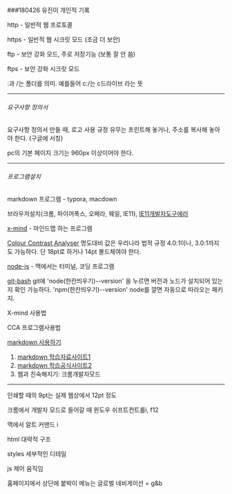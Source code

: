 ###180426 유진이 개인적 기록



http - 일반적 웹 프로토콜

https - 일반적 웹 시크릿 모드 (조금 더 보안)

ftp - 보안 강화 모드, 주로 저장기능 (보통 잘 안 씀) 

ftps - 보안 강화 시크릿 모드 



:과 /는 폴더를 의미. 예를들어 c:/는 c드라이브 라는 뜻



---

###### 요구사항 정의서

요구사항 정의서 만들 때, 로고 사용 규정 유무는 프린트해 놓거나, 주소를 복사해 놓아야 한다. (구글에 서칭)

pc의 기본 페이지 크기는 960px 이상이어야 한다.



---

###### 프로그램설치

markdown 프로그램 - typora, macdown

브라우저설치(크롬, 파이어폭스, 오페라, 웨일, IE11), [IE11개발자도구에러](https://www.microsoft.com/ko-KR/download/details.aspx?id=45154) 

[x-mind](http://www.xmindkorea.net/)  - 마인드맵 하는 프로그램

[Colour Contrast Analyser](https://developer.paciellogroup.com/resources/contrastanalyser/) 명도대비 값은 우리나라 법적 규정 4.0:1이나, 3.0:1까지도 가능하다. 단 18pt로 하거나 14pt 볼드체여야 한다.

[node-js](https://nodejs.org/ko/) - 맥에서는 터미널, 코딩 프로그램

[git-bash](http://git-scm.com) 
git에 'node(한칸띄우기)--version' 을 누르면 버전과 노드가 설치되어 있는지 확인 가능하다.
'npm(한칸띄우기)--version' node를 깔면 자동으로 따라오는 패키지.

X-mind 사용법

CCA 프로그램사용법

[markdown 사용하기](https://github.com/biospin/BigBio/blob/master/reference/%EB%A7%88%ED%81%AC%EB%8B%A4%EC%9A%B4.md)
1. [markdown 학습자료사이트1](https://gist.github.com/ihoneymon/652be052a0727ad59601)
2. [markdown 학습공식사이트2](https://guides.github.com/features/mastering-markdown/)
3. 웹과 친숙해지기: 크롬개발자모드 


---

인쇄할 때의 9pt는 실제 웹상에서 12pt 정도

크롬에서 개발자 모드로 들어갈 때 윈도우 쉬프트컨트롤i, f12

맥에서 알트 커맨드 i

html 대략적 구조

styles 세부적인 디테일

js 제어 움직임 

홈페이지에서 상단에 붙박이 메뉴는 글로벌 네비게이션 = g&b